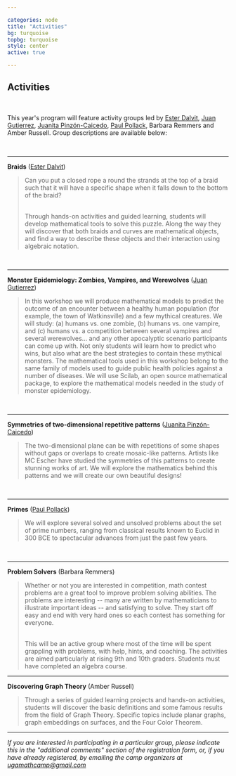 ```yaml
---

categories: node 
title: "Activities"
bg: turquoise
topbg: turquoise
style: center
active: true

---
```


<h2> Activities </h2>

<br />

This year's program will feature activity groups led by [Ester Dalvit](http://www.math.toronto.edu/dalvit/), [Juan Gutierrez](http://euler.math.uga.edu/lab/html/index_en.html), [Juanita Pinzón-Caicedo](http://alpha.math.uga.edu/~juanita/), [Paul Pollack](http://alpha.math.uga.edu/~pollack/), Barbara Remmers and Amber Russell. Group descriptions are available below:

<br />

---

**Braids**
([Ester Dalvit](http://www.math.toronto.edu/dalvit/))

<blockquote>
Can you put a closed rope a round the strands at the top of a braid such that it will have a specific shape when it falls down to the bottom of the braid?

<br />
<br />

Through hands-on activities and guided learning, students will develop mathematical tools to solve this puzzle. Along the way they will discover that both braids and curves are mathematical objects, and find a way to describe these objects and their interaction using algebraic notation.
</blockquote>

<br />

---

**Monster Epidemiology: Zombies, Vampires, and Werewolves**
([Juan Gutierrez](http://euler.math.uga.edu/lab/html/index_en.html))

<blockquote>
In this workshop we will produce mathematical models to predict the outcome of an encounter between a healthy human population (for example, the town of Watkinsville) and a few mythical creatures. We will study: (a) humans vs. one zombie, (b) humans vs. one vampire, and (c) humans vs. a competition between several vampires and several werewolves… and any other apocalyptic scenario participants can come up with. Not only students will learn how to predict who wins, but also what are the best strategies to contain these mythical monsters. The mathematical tools used in this workshop belong to the same family of models used to guide public health policies against a number of diseases. We will use Scilab, an open source mathematical package, to explore the mathematical models needed in the study of  monster epidemiology.
</blockquote>

<br />

---

**Symmetries of two-dimensional repetitive patterns**
([Juanita Pinzón-Caicedo](http://alpha.math.uga.edu/~juanita/))

<blockquote>
The two-dimensional plane can be with repetitions of some shapes without gaps or overlaps to create mosaic-like patterns. Artists like MC Escher have studied the symmetries of this patterns to create stunning works of art. We will explore the mathematics behind this patterns and we will create our own beautiful designs!
</blockquote>

<br />

---

**Primes**
([Paul Pollack](http://alpha.math.uga.edu/~pollack/))

<blockquote>
We will explore several solved and unsolved problems about the set of prime numbers, ranging from classical results known to Euclid in 300 BCE to spectacular advances from just the past few years.
</blockquote>


<br />

---

**Problem Solvers** 
(Barbara Remmers)

<blockquote>
Whether or not you are interested in competition, math contest problems are a great tool to improve problem solving abilities.  The problems are interesting -- many are written by mathematicians to illustrate important ideas -- and satisfying to solve.   They start off easy and end with very hard ones so each contest has something for everyone.

<br />
<br />

This will be an active group where most of the time will be spent grappling with problems, with help, hints, and coaching. The activities are aimed particularly at rising 9th and 10th graders. Students must have completed an algebra course.
</blockquote>

---



**Discovering Graph Theory** 
(Amber Russell)

<blockquote>
Through a series of guided learning projects and hands-on activities, students will discover the basic definitions and some famous results from the field of Graph Theory. Specific topics include planar graphs, graph embeddings on surfaces, and the Four Color Theorem.
</blockquote>

---


*If you are interested in participating in a particular group, please indicate this in the "additional comments" section of the registration form, or, if you have already registered, by emailing the camp organizers at <a href="mailto:ugamathcamp@gmail.com">ugamathcamp@gmail.com</a>*
